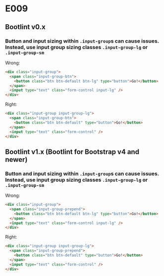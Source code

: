 # E009
## Bootlint v0.x
### Button and input sizing within `.input-group`s can cause issues. Instead, use input group sizing classes `.input-group-lg` or `.input-group-sm`

Wrong:
```html
<div class="input-group">
  <span class="input-group-btn">
    <button class="btn btn-default btn-lg" type="button">Go!</button>
  </span>
  <input type="text" class="form-control input-lg" />
</div>
```

Right:
```html
<div class="input-group input-group-lg">
  <span class="input-group-btn">
    <button class="btn btn-default" type="button">Go!</button>
  </span>
  <input type="text" class="form-control" />
</div>
```
## Bootlint v1.x (Bootlint for Bootstrap v4 and newer)
### Button and input sizing within `.input-group`s can cause issues. Instead, use input group sizing classes `.input-group-lg` or `.input-group-sm`

Wrong:
```html
<div class="input-group">
  <span class="input-group-prepend">
    <button class="btn btn-default btn-lg" type="button">Go!</button>
  </span>
  <input type="text" class="form-control input-lg" />
</div>
```

Right:
```html
<div class="input-group input-group-lg">
  <span class="input-group-prepend">
    <button class="btn btn-default" type="button">Go!</button>
  </span>
  <input type="text" class="form-control" />
</div>
```